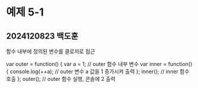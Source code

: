 # 예제 5-1  
## 2024120823 백도훈  

함수 내부에 정의된 변수를 클로저로 접근

var outer = function() {
  var a = 1;  // outer 함수 내부 변수
  var inner = function() {
    console.log(++a);  // outer 변수 a 값을 1 증가시켜 출력
  };
  inner();  // inner 함수 호출
};
outer();  // outer 함수 실행, 콘솔에 2 출력
